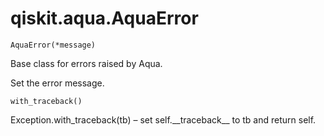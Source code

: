# qiskit.aqua.AquaError



`AquaError(*message)`

Base class for errors raised by Aqua.

Set the error message.



`with_traceback()`

Exception.with\_traceback(tb) – set self.\_\_traceback\_\_ to tb and return self.

